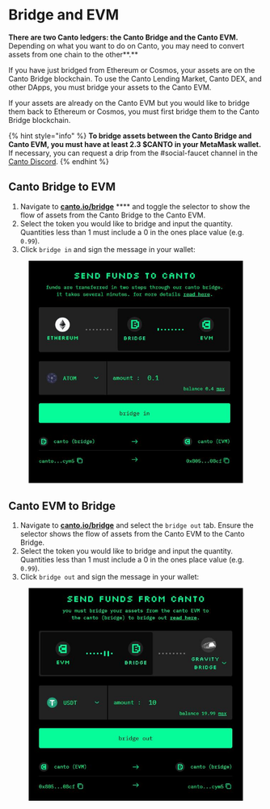 # Bridge and EVM

**There are two Canto ledgers: the Canto Bridge and the Canto EVM.** Depending on what you want to do on Canto, you may need to convert assets from one chain to the other**.**

If you have just bridged from Ethereum or Cosmos, your assets are on the Canto Bridge blockchain. To use the Canto Lending Market, Canto DEX, and other DApps, you must bridge your assets to the Canto EVM.

If your assets are already on the Canto EVM but you would like to bridge them back to Ethereum or Cosmos, you must first bridge them to the Canto Bridge blockchain.

{% hint style="info" %}
**To bridge assets between the Canto Bridge and Canto EVM, you must have at least 2.3 $CANTO in your MetaMask wallet.** If necessary, you can request a drip from the #social-faucet channel in the [Canto Discord](https://discord.com/invite/canto).
{% endhint %}

## Canto Bridge to EVM

1. Navigate to [**canto.io/bridge**](https://canto.io/bridge) **** and toggle the selector to show the flow of assets from the Canto Bridge to the Canto EVM.
2. Select the token you would like to bridge and input the quantity. Quantities less than 1 must include a 0 in the ones place value (e.g. `0.99`).
3. Click `bridge in` and sign the message in your wallet:

<figure><img src="../../.gitbook/assets/convert-new.JPG" alt=""><figcaption></figcaption></figure>

## Canto EVM to Bridge

1. Navigate to [**canto.io/bridge**](https://canto.io/bridge) and select the `bridge out` tab. Ensure the selector shows the flow of assets from the Canto EVM to the Canto Bridge.
2. Select the token you would like to bridge and input the quantity. Quantities less than 1 must include a 0 in the ones place value (e.g. `0.99`).
3. Click `bridge out` and sign the message in your wallet:

<figure><img src="../../.gitbook/assets/convert-out-new.JPG" alt=""><figcaption></figcaption></figure>
